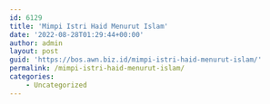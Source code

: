 ```yaml
---
id: 6129
title: 'Mimpi Istri Haid Menurut Islam'
date: '2022-08-28T01:29:44+00:00'
author: admin
layout: post
guid: 'https://bos.awn.biz.id/mimpi-istri-haid-menurut-islam/'
permalink: /mimpi-istri-haid-menurut-islam/
categories:
    - Uncategorized
---
```



